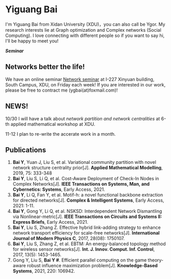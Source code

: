 
# Yiguang Bai
I'm Yiguang Bai from Xidan University (XDU)，you can also call be Ygor. My research interests lie at Graph optimization and Complex networks (Social Computing). I love connecting with different people so if you want to say hi, I'll be happy to meet you! 

***Seminar***
## Networks better the life! 
We have an online seminar [Network seminar](https://yi-guang.github.io/github.io/XD-OPTNS-Seminar) at I-227 Xinyuan building, South Campus, XDU, on Friday each week! If you are interested in our work, please be free to contract me (ygbai(at)foxmail.com)!

## NEWS!
10/30 I will have a talk about *network partition and network centralities* at 6-th applied mathematical workshop at XDU. 

11-12 I plan to re-write the accerate work in a month.  

## Publications
1. **Bai Y**, Yuan J, Liu S, et al. Variational community partition with novel network structure centrality prior[J]. **Applied Mathematical Modelling**, 2019, 75: 333-348
2. **Bai Y**, Liu S, Li Q, et al. Cost-Aware Deployment of Check-In Nodes in Complex Networks[J]. **IEEE Transactions on Systems, Man, and Cybernetics: Systems**, Early Access, 2021.
3. **Bai Y**, Li Q, Fan Y, et al. Motif-h: a novel functional backbone extraction for directed networks[J]. **Complex & Intelligent Systems**, Early Access, 2021: 1-11.
4. **Bai Y**, Gong Y, Li Q, et al. NSKSD: Interdependent Network Dismantling via Nonlinear-metric[J]. **IEEE Transactions on Circuits and Systems II: Express Briefs**, Early Access, 2021.
5. **Bai Y**, Liu S, Zhang Z. Effective hybrid link-adding strategy to enhance network transport efficiency for scale-free networks[J]. **International Journal of Modern Physics C**, 2017, 28(08): 1750107.
6. **Bai Y**, Liu S, Zhang Z, et al. EBTM: An energy-balanced topology method for wireless sensor networks[J]. **Int. J. Innov. Comput. Inf. Control**, 2017, 13(5): 1453-1465.
7. Gong Y, Liu S, **Bai Y #**. Efficient parallel computing on the game theory-aware robust influence maximization problem[J]. **Knowledge-Based Systems**, 2021, 220: 106942.

